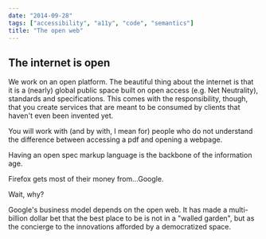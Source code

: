```yaml
---
date: "2014-09-28"
tags: ["accessibility", "a11y", "code", "semantics"]
title: "The open web"
---
```


## The internet is open

We work on an open platform. The beautiful thing about the internet is that it is a (nearly) global public space built on open access (e.g. Net Neutrality), standards and specifications. This comes with the responsibility, though, that you create services that are meant to be consumed by clients that haven't even been invented yet.

You will work with (and by with, I mean for) people who do not understand the difference between accessing a pdf and opening a webpage.

Having an open spec markup language is the backbone of the information age.

Firefox gets most of their money from...Google.

Wait, why?

Google's business model depends on the open web. It has made a multi-billion dollar bet that the best place to be is not in a "walled garden", but as the concierge to the innovations afforded by a democratized space.